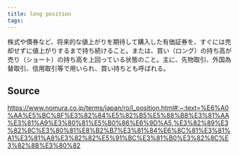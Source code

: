 ```yaml
---
title: long position
tags: 
---
```


株式や債券など、将来的な値上がりを期待して購入した有価証券を、すぐには売却せずに値上がりするまで持ち続けること。または、買い（ロング）の持ち高が売り（ショート）の持ち高を上回っている状態のこと。主に、先物取引、外国為替取引、信用取引等で用いられ、買い持ちとも呼ばれる。

## Source
https://www.nomura.co.jp/terms/japan/ro/l_position.html#:~:text=%E6%A0%AA%E5%BC%8F%E3%82%84%E5%82%B5%E5%88%B8%E3%81%AA%E3%81%A9%E3%80%81%E5%B0%86%E6%9D%A5,%E3%82%89%E3%82%8C%E3%80%81%E8%B2%B7%E3%81%84%E6%8C%81%E3%81%A1%E3%81%A8%E3%82%82%E5%91%BC%E3%81%B0%E3%82%8C%E3%82%8B%E3%80%82